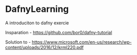 # DafnyLearning
A introduciton to dafny exercie

Insparation - https://github.com/bor0/dafny-tutorial

Solution to - https://www.microsoft.com/en-us/research/wp-content/uploads/2016/12/krml220.pdf
